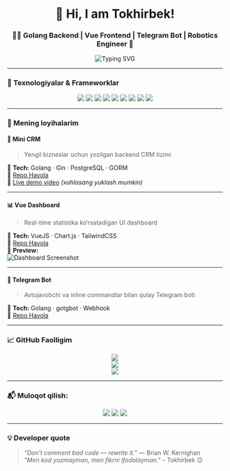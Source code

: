 <h1 align="center">👋 Hi, I am Tokhirbek!</h1>
<h3 align="center">👨‍💻 Golang Backend | Vue Frontend | Telegram Bot | Robotics Engineer 🤖</h3>

<p align="center">
  <img src="https://readme-typing-svg.herokuapp.com?font=JetBrains+Mono&duration=3000&color=00FFC0&center=true&vCenter=true&lines=Clean+Code+Lover;VueJS+Developer;Go+%2B+PostgreSQL+Backend+Engineer;gotgbot+Bot+developer" alt="Typing SVG" />
</p>

---

### 🚀 Texnologiyalar & Frameworklar

<p align="center">
  <a href="https://developer.mozilla.org/en-US/docs/Web/HTML" title="HTML5 - Web strukturasi"><img src="https://skillicons.dev/icons?i=html" /></a>
  <a href="https://developer.mozilla.org/en-US/docs/Web/CSS" title="CSS3 - Sahifa dizayni"><img src="https://skillicons.dev/icons?i=css" /></a>
  <a href="https://developer.mozilla.org/en-US/docs/Web/JavaScript" title="JavaScript - Interaktiv frontend"><img src="https://skillicons.dev/icons?i=js" /></a>
  <a href="https://vuejs.org/" title="VueJS - Reactive frontend framework"><img src="https://skillicons.dev/icons?i=vue" /></a>
  <a href="https://go.dev/" title="Go - Backend uchun eng zo‘r til"><img src="https://skillicons.dev/icons?i=go" /></a>
  <a href="https://gin-gonic.com/" title="Gin - Go web framework"><img src="https://img.shields.io/badge/Gin-Gonic-blue?style=flat-square&logo=go" /></a>
  <a href="https://gorm.io/" title="GORM - Go ORM"><img src="https://img.shields.io/badge/GORM-ORM-9cf?style=flat-square" /></a>
  <a href="https://www.postgresql.org/" title="PostgreSQL - Kuchli SQL bazasi"><img src="https://skillicons.dev/icons?i=postgres" /></a>
  <a href="https://github.com/PaulSonOfLars/gotgbot" title="gotgbot - Telegram bot uchun Go kutubxonasi"><img src="https://img.shields.io/badge/gotgbot-Telegram-blue?style=flat-square&logo=telegram" /></a>
</p>

---

### 📂 Mening loyihalarim

#### 🔧 Mini CRM
> Yengil bizneslar uchun yozilgan backend CRM tizimi

🧪 **Tech:** Golang · Gin · PostgreSQL · GORM  
🔗 [Repo Havola](https://github.com/username/mini-crm)  
🎥 [Live demo video](https://youtu.be/your-demo-video) *(xohlasang yuklash mumkin)*

---

#### 📊 Vue Dashboard
> Real-time statistika ko‘rsatadigan UI dashboard

🧪 **Tech:** VueJS · Chart.js · TailwindCSS  
🔗 [Repo Havola](https://github.com/username/vue-dashboard)  
📸 **Preview:**  
![Dashboard Screenshot](https://your-image-host.com/vue-dashboard.gif)

---

#### 🤖 Telegram Bot
> Avtojavobchi va inline commandlar bilan qulay Telegram boti

🧪 **Tech:** Golang · gotgbot · Webhook  
🔗 [Repo Havola](https://github.com/username/telegram-bot)

---

### 📈 GitHub Faolligim

<p align="center">
  <img src="https://github-readme-stats.vercel.app/api?username=yourusername&show_icons=true&theme=github_dark&count_private=true" />
  <br/>
  <img src="https://github-readme-streak-stats.herokuapp.com/?user=yourusername&theme=github-dark-blue" />
  <br/>
  <img src="https://github-readme-stats.vercel.app/api/top-langs/?username=yourusername&layout=compact&theme=github_dark" />
</p>

---

### 📬 Muloqot qilish:

<p align="center">
  <a href="mailto:tokhir@example.com"><img src="https://img.shields.io/badge/email-send-red?style=for-the-badge&logo=gmail" /></a>
  <a href="https://t.me/tokhirdev"><img src="https://img.shields.io/badge/telegram-@tokhirdev-blue?style=for-the-badge&logo=telegram" /></a>
  <a href="https://tokhir.dev"><img src="https://img.shields.io/badge/portfolio-website-00cc99?style=for-the-badge&logo=vercel" /></a>
</p>

---

### 💡 Developer quote

> *“Don’t comment bad code — rewrite it.”* — Brian W. Kernighan  
> *"Men kod yozmayman, men fikrni ifodalayman."* – Tokhirbek 😉

